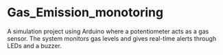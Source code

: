 # Gas_Emission_monotoring
A simulation project using Arduino where a potentiometer acts as a gas sensor. The system monitors gas levels and gives real-time alerts through LEDs and a buzzer.
